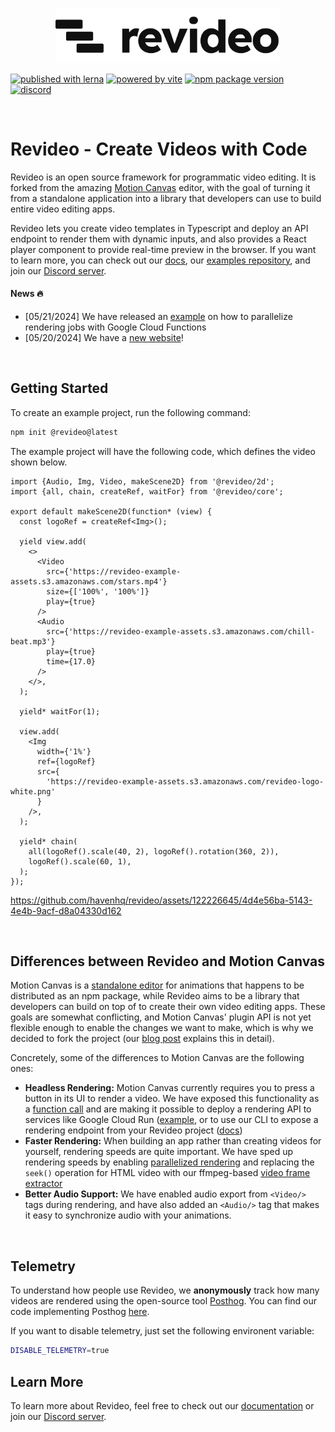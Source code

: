 <br/>
<p align="center">
  <a href="https://re.video">
    <picture>
      <source media="(prefers-color-scheme: dark)" srcset="./logo_dark.svg">
      <img width="360" alt="Revideo logo" src="./logo.svg">
    </picture>
  </a>
</p
<p align="center">
  <a href="https://lerna.js.org"><img src="https://img.shields.io/badge/published%20with-lerna-c084fc?style=flat" alt="published with lerna"></a>
  <a href="https://vitejs.dev"><img src="https://img.shields.io/badge/powered%20by-vite-646cff?style=flat" alt="powered by vite"></a>
  <a href="https://www.npmjs.com/package/@revideo/core"><img src="https://img.shields.io/npm/v/@revideo/core?style=flat" alt="npm package version"></a>
  <a href="https://discord.com/invite/JDjbfp6q2G"><img src="https://img.shields.io/discord/1071029581009657896?style=flat&logo=discord&logoColor=fff&color=404eed" alt="discord"></a>
</p>
<br/>

# Revideo - Create Videos with Code

Revideo is an open source framework for programmatic video editing. It is forked
from the amazing [Motion Canvas](https://motioncanvas.io/) editor, with the goal
of turning it from a standalone application into a library that developers can
use to build entire video editing apps.

Revideo lets you create video templates in Typescript and deploy an API endpoint
to render them with dynamic inputs, and also provides a React player component
to provide real-time preview in the browser. If you want to learn more, you can
check out our [docs](https://docs.re.video/), our
[examples repository](https://github.com/redotvideo/revideo-examples), and join
our [Discord server](https://discord.com/invite/MVJsrqjy3j).

#### News 🔥

- [05/21/2024] We have released an
  [example](https://github.com/redotvideo/revideo-examples/tree/main/google-cloud-run-parallelized)
  on how to parallelize rendering jobs with Google Cloud Functions
- [05/20/2024] We have a [new website](https://re.video/)!

<br/>

## Getting Started

To create an example project, run the following command:

```bash
npm init @revideo@latest
```

The example project will have the following code, which defines the video shown
below.

```tsx
import {Audio, Img, Video, makeScene2D} from '@revideo/2d';
import {all, chain, createRef, waitFor} from '@revideo/core';

export default makeScene2D(function* (view) {
  const logoRef = createRef<Img>();

  yield view.add(
    <>
      <Video
        src={'https://revideo-example-assets.s3.amazonaws.com/stars.mp4'}
        size={['100%', '100%']}
        play={true}
      />
      <Audio
        src={'https://revideo-example-assets.s3.amazonaws.com/chill-beat.mp3'}
        play={true}
        time={17.0}
      />
    </>,
  );

  yield* waitFor(1);

  view.add(
    <Img
      width={'1%'}
      ref={logoRef}
      src={
        'https://revideo-example-assets.s3.amazonaws.com/revideo-logo-white.png'
      }
    />,
  );

  yield* chain(
    all(logoRef().scale(40, 2), logoRef().rotation(360, 2)),
    logoRef().scale(60, 1),
  );
});
```

https://github.com/havenhq/revideo/assets/122226645/4d4e56ba-5143-4e4b-9acf-d8a04330d162

<br/>

## Differences between Revideo and Motion Canvas

Motion Canvas is a
[standalone editor](https://github.com/orgs/motion-canvas/discussions/1015) for
animations that happens to be distributed as an npm package, while Revideo aims
to be a library that developers can build on top of to create their own video
editing apps. These goals are somewhat conflicting, and Motion Canvas' plugin
API is not yet flexible enough to enable the changes we want to make, which is
why we decided to fork the project (our [blog post](https://re.video/blog/fork)
explains this in detail).

Concretely, some of the differences to Motion Canvas are the following ones:

- **Headless Rendering:** Motion Canvas currently requires you to press a button
  in its UI to render a video. We have exposed this functionality as a
  [function call](https://docs.re.video/renderer/renderVideo/) and are making it
  possible to deploy a rendering API to services like Google Cloud Run
  ([example](https://github.com/redotvideo/revideo-examples/tree/main/google-cloud-run),
  or to use our CLI to expose a rendering endpoint from your Revideo project
  ([docs](https://docs.re.video/render-endpoint))
- **Faster Rendering:** When building an app rather than creating videos for
  yourself, rendering speeds are quite important. We have sped up rendering
  speeds by enabling
  [parallelized rendering](https://github.com/redotvideo/revideo/pull/74) and
  replacing the `seek()` operation for HTML video with our ffmpeg-based
  [video frame extractor](https://github.com/redotvideo/revideo/pull/33)
- **Better Audio Support:** We have enabled audio export from `<Video/>` tags
  during rendering, and have also added an `<Audio/>` tag that makes it easy to
  synchronize audio with your animations.

<br/>

## Telemetry

To understand how people use Revideo, we **anonymously** track how many videos
are rendered using the open-source tool
[Posthog](https://github.com/PostHog/posthog). You can find our code
implementing Posthog
[here](https://github.com/redotvideo/revideo/tree/main/packages/ffmpeg/server/telemetry).

If you want to disable telemetry, just set the following environent variable:

```bash
DISABLE_TELEMETRY=true
```

## Learn More

To learn more about Revideo, feel free to check out our
[documentation](http://docs.re.video/) or join our
[Discord server](https://discord.gg/hexYBZGBY8).
